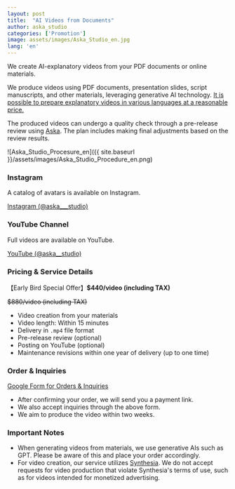 ```yaml
---
layout: post
title:  "AI Videos from Documents"
author: aska_studio
categories: ['Promotion']
image: assets/images/Aska_Studio_en.jpg
lang: 'en'
---
```


We create AI-explanatory videos from your PDF documents or online materials.

We produce videos using PDF documents, presentation slides, script manuscripts, and other materials, leveraging generative AI technology. 
<a href="#">It is possible to prepare explanatory videos in various languages at a reasonable price.</a>

The produced videos can undergo a quality check through a pre-release review using <a href="https://aska.systems">Aska</a>. 
The plan includes making final adjustments based on the review results.


![Aska_Studio_Procesure_en]({{ site.baseurl }}/assets/images/Aska_Studio_Procedure_en.png)


### Instagram
A catalog of avatars is available on Instagram.

<a class="btn btn-primary text-white" href="https://www.instagram.com/aska___studio/">Instagram (@aska___studio)</a>


### YouTube Channel
Full videos are available on YouTube.

<a class="btn btn-primary text-white" href="https://www.youtube.com/@aska__studio/videos">YouTube (@aska__studio)</a>



### Pricing & Service Details
【Early Bird Special Offer】**$440/video (including TAX)** 

~~$880/video (including TAX)~~


- Video creation from your materials
- Video length: Within 15 minutes
- Delivery in `.mp4` file format
- Pre-release review (optional)
- Posting on YouTube (optional)
- Maintenance revisions within one year of delivery (up to one time)




### Order & Inquiries
<a class="btn btn-primary text-white" href="https://docs.google.com/forms/d/e/1FAIpQLSfXRxn56ShhVPaf3nNKq-8AzPfKipTN-M7fDift46vetxcqVQ/viewform?usp=sf_link">Google Form for Orders & Inquiries</a>

- After confirming your order, we will send you a payment link.
- We also accept inquiries through the above form.
- We aim to produce the video within two weeks.



### Important Notes
- When generating videos from materials, we use generative AIs such as GPT. Please be aware of this and place your order accordingly.
- For video creation, our service utilizes [Synthesia](https://www.synthesia.io/). We do not accept requests for video production that violate Synthesia's terms of use, such as for videos intended for monetized advertising.


